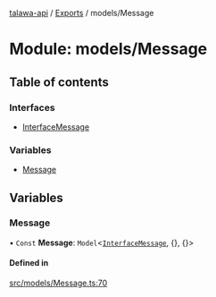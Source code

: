 [talawa-api](../README.md) / [Exports](../modules.md) / models/Message

# Module: models/Message

## Table of contents

### Interfaces

- [InterfaceMessage](../interfaces/models_Message.InterfaceMessage.md)

### Variables

- [Message](models_Message.md#message)

## Variables

### Message

• `Const` **Message**: `Model`\<[`InterfaceMessage`](../interfaces/models_Message.InterfaceMessage.md), {}, {}\>

#### Defined in

[src/models/Message.ts:70](https://github.com/PalisadoesFoundation/talawa-api/blob/4145524/src/models/Message.ts#L70)
